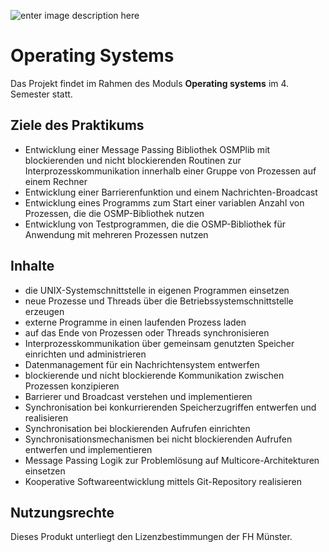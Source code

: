![enter image description here](https://upload.wikimedia.org/wikipedia/commons/thumb/1/1f/Logo_FH_Muenster_cmyk.svg/1024px-Logo_FH_Muenster_cmyk.svg.png)
# Operating Systems 
Das Projekt findet im Rahmen des Moduls **Operating systems** im 4. Semester statt.


## Ziele des Praktikums 
- Entwicklung einer Message Passing Bibliothek OSMPlib mit blockierenden und nicht blockierenden Routinen zur Interprozesskommunikation innerhalb einer Gruppe von Prozessen auf einem Rechner 
- Entwicklung einer Barrierenfunktion und einem Nachrichten-Broadcast 
- Entwicklung eines Programms zum Start einer variablen Anzahl von Prozessen, die die OSMP-Bibliothek nutzen 
- Entwicklung von Testprogrammen, die die OSMP-Bibliothek für Anwendung mit mehreren Prozessen nutzen 


## Inhalte
- die UNIX-Systemschnittstelle in eigenen Programmen einsetzen 
- neue Prozesse und Threads über die Betriebssystemschnittstelle erzeugen 
- externe Programme in einen laufenden Prozess laden 
- auf das Ende von Prozessen oder Threads synchronisieren 
- Interprozesskommunikation über gemeinsam genutzten Speicher einrichten und administrieren 
- Datenmanagement für ein Nachrichtensystem entwerfen 
- blockierende und nicht blockierende Kommunikation zwischen Prozessen konzipieren 
- Barrierer und Broadcast verstehen und implementieren 
- Synchronisation bei konkurrierenden Speicherzugriffen entwerfen und realisieren 
- Synchronisation bei blockierenden Aufrufen einrichten 
- Synchronisationsmechanismen bei nicht blockierenden Aufrufen entwerfen und implementieren 
- Message Passing Logik zur Problemlösung auf Multicore-Architekturen einsetzen 
- Kooperative Softwareentwicklung mittels Git-Repository realisieren



## Nutzungsrechte 
Dieses Produkt unterliegt den Lizenzbestimmungen der FH Münster.
